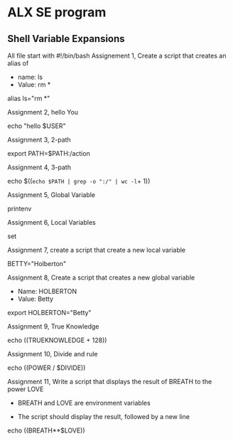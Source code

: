 # ALX SE program
## Shell Variable Expansions
All file start with #!/bin/bash
Assignement 1, Create a script that creates an alias of
+ name: ls
+ Value: rm *

alias ls="rm *"

Assignment 2, hello You

echo "hello $USER"

Assignment 3, 2-path

export PATH=$PATH:/action

Assignment 4, 3-path

echo $((`echo $PATH | grep -o ":/" | wc -l`+ 1))

Assignment 5, Global Variable

printenv

Assignment 6, Local Variables

set

Assignment 7, create a script that create a new local variable

BETTY="Holberton"

Assignment 8, Create a script that creates a new global variable
+ Name: HOLBERTON
+ Value: Betty

export HOLBERTON="Betty"

Assignment 9, True Knowledge

echo $(($TRUEKNOWLEDGE + 128))

Assignment 10, Divide and rule

echo $(($POWER / $DIVIDE))

Assignment 11, Write a script that displays the result of BREATH to the power LOVE

+ BREATH and LOVE are environment variables

+ The script should display the result, followed by a new line

echo $(($BREATH**$LOVE))
